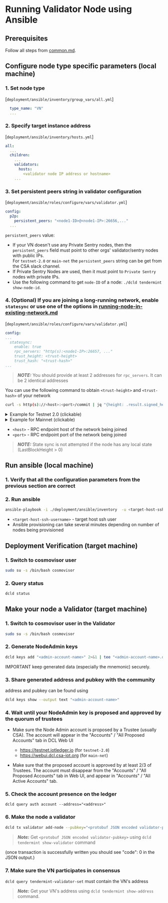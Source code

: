 # Running Validator Node using Ansible
<!-- markdownlint-disable MD033 -->

## Prerequisites
Follow all steps from [common.md](./common.md).

## Configure node type specific parameters (local machine)

### 1. Set node type

[`deployment/ansible/inventory/group_vars/all.yml`]

```yaml
  type_name: "VN"
  ...
```

### 2. Specify target instance address

[`deployment/ansible/inventory/hosts.yml`]

```yaml
all:
  ...
  children:
    ...
    validators:
      hosts:
        <validator node IP address or hostname>
    ...
```

### 3. Set persistent peers string in validator configuration

[`deployment/ansible/roles/configure/vars/validator.yml`]

```yaml
config:
  p2p:
    persistent_peers: "<node1-ID>@<node1-IP>:26656,..."
  ...
```
`persistent_peers` value:
  - If your VN doesn't use any Private Sentry nodes, then the `persistent_peers` field must point to other orgs' validator/sentry nodes with public IPs.   
    For `testnet-2.0` or `main-net` the `persistent_peers` string can be get from the CSA slack channel.
  - If Private Sentry Nodes are used, then it must point to `Private Sentry` nodes with private IPs.
  - Use the following command to get `node-ID` of a node: `./dcld tendermint show-node-id`.

### 4. (Optional) If you are joining a long-running network, enable `statesync` or use one of the options in [running-node-in-existing-network.md](../advanced/running-node-in-existing-network.md)

[`deployment/ansible/roles/configure/vars/validator.yml`]

```yaml
config:
...
  statesync:
    enable: true
    rpc_servers: "http(s):<node1-IP>:26657, ..."
    trust_height: <trust-height>
    trust_hash: "<trust-hash>"
...
```

</details>

> **_NOTE:_**  You should provide at least 2 addresses for `rpc_servers`. It can be 2 identical addresses

You can use the following command to obtain `<trust-height>` and `<trust-hash>` of your network

```bash
curl -s http(s)://<host>:<port>/commit | jq "{height: .result.signed_header.header.height, hash: .result.signed_header.commit.block_id.hash}"
```

<details>
<summary>Example for Testnet 2.0 (clickable) </summary>

```bash
curl -s https://on.test-net.dcl.csa-iot.org:26657/commit | jq "{height: .result.signed_header.header.height, hash: .result.signed_header.commit.block_id.hash}"
```

</details>

<details>
<summary>Example for Mainnet (clickable) </summary>

```bash
curl -s https://on.dcl.csa-iot.org:26657/commit | jq "{height: .result.signed_header.header.height, hash: .result.signed_header.commit.block_id.hash}"
```

</details>

- `<host>` - RPC endpoint host of the network being joined
- `<port>` - RPC endpoint port of the network being joined

> **_NOTE:_** State sync is not attempted if the node has any local state (LastBlockHeight > 0)

## Run ansible (local machine)

### 1. Verify that all the configuration parameters from the previous section are correct

### 2. Run ansible

```bash
ansible-playbook -i ./deployment/ansible/inventory  -u <target-host-ssh-user> ./deployment/ansible/deploy.yml
```

- `<target-host-ssh-username>` - target host ssh user
- Ansible provisioning can take several minutes depending on number of nodes being provisioned

## Deployment Verification (target machine)

### 1. Switch to cosmovisor user

```bash
sudo su -s /bin/bash cosmovisor
```

### 2. Query status

```bash
dcld status
```

## Make your node a Validator (target machine)

### 1. Switch to cosmovisor user in the Validator

```bash
sudo su -s /bin/bash cosmovisor
```

### 2. Generate NodeAdmin keys

```bash
dcld keys add "<admin-account-name>" 2>&1 | tee "<admin-account-name>.dclkey.data"
```

IMPORTANT keep generated data (especially the mnemonic) securely.

### 3. Share generated address and pubkey with the community

address and pubkey can be found using

```bash
dcld keys show --output text "<admin-account-name>"
```

### 4. Wait until your NodeAdmin key is proposed and approved by the quorum of trustees

- Make sure the Node Admin account is proposed by a Trustee (usually CSA). The account will appear in the "Accounts" / "All Proposed Accounts" tab in DCL Web UI
    - <https://testnet.iotledger.io> (for `testnet-2.0`)
    - <https://webui.dcl.csa-iot.org> (for `main-net`)

- Make sure that the proposed account is approved by at least 2/3 of Trustees. The account must disappear from the "Accounts" / "All Proposed Accounts" tab in Web UI, and appear in  "Accounts" / "All Active Accounts" tab.

### 5. Check the account presence on the ledger

`dcld query auth account --address="<address>"`

### 6. Make the node a validator

```bash
dcld tx validator add-node --pubkey="<protobuf JSON encoded validator-pubkey>" --moniker="<node-name>" --from="<admin-account-name>"
```

> **_Note:_** Get `<protobuf JSON encoded validator-pubkey>` using `dcld tendermint show-validator` command

(once transaction is successfully written you should see "code": 0 in the JSON output.)

### 7. Make sure the VN participates in consensus

`dcld query tendermint-validator-set` must contain the VN's address

>**_Note:_** Get your VN's address using `dcld tendermint show-address` command.
